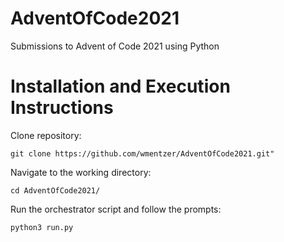 # AdventOfCode2021
Submissions to Advent of Code 2021 using Python

# Installation and Execution Instructions

Clone repository:
```
git clone https://github.com/wmentzer/AdventOfCode2021.git"
```
Navigate to the working directory:
```
cd AdventOfCode2021/
```
Run the orchestrator script and follow the prompts:
```
python3 run.py
```
